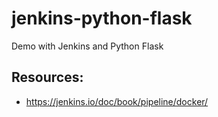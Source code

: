 # jenkins-python-flask
Demo with Jenkins and Python Flask

## Resources:
- https://jenkins.io/doc/book/pipeline/docker/
